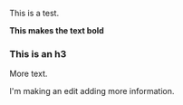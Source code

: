 This is a test.

**This makes the text bold**

### This is an h3
More text.


I'm making an edit adding more information.
